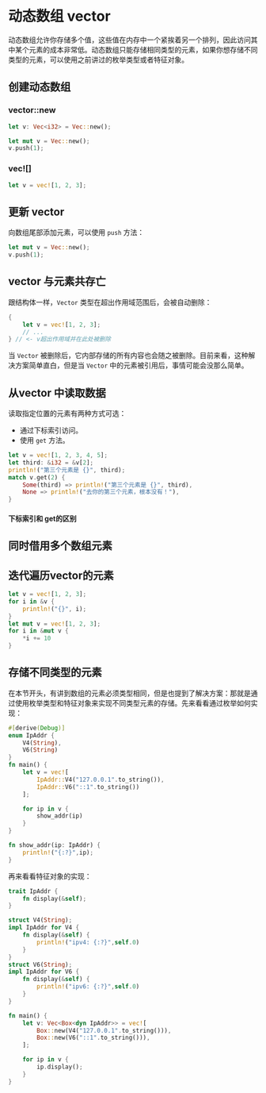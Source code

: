 
# 动态数组 vector

动态数组允许你存储多个值，这些值在内存中一个紧挨着另一个排列，因此访问其中某个元素的成本非常低。动态数组只能存储相同类型的元素，如果你想存储不同类型的元素，可以使用之前讲过的枚举类型或者特征对象。

## 创建动态数组

### vector::new

```rust
let v: Vec<i32> = Vec::new();
```

```rust
let mut v = Vec::new(); 
v.push(1);
```

### vec![]

```rust
let v = vec![1, 2, 3];
```

## 更新 vector

向数组尾部添加元素，可以使用 `push` 方法：
```rust
let mut v = Vec::new(); 
v.push(1);
```

## vector 与元素共存亡

跟结构体一样，`Vector` 类型在超出作用域范围后，会被自动删除：
```rust
{ 
	let v = vec![1, 2, 3]; 
	// ... 
} // <- v超出作用域并在此处被删除
```

当 `Vector` 被删除后，它内部存储的所有内容也会随之被删除。目前来看，这种解决方案简单直白，但是当 `Vector` 中的元素被引用后，事情可能会没那么简单。

## 从vector 中读取数据

读取指定位置的元素有两种方式可选：

-   通过下标索引访问。
-   使用 `get` 方法。
```rust
let v = vec![1, 2, 3, 4, 5]; 
let third: &i32 = &v[2]; 
println!("第三个元素是 {}", third); 
match v.get(2) { 
	Some(third) => println!("第三个元素是 {}", third), 
	None => println!("去你的第三个元素，根本没有！"), 
}
```

#### 下标索引和 get的区别


## 同时借用多个数组元素


## 迭代遍历vector的元素

```rust
let v = vec![1, 2, 3]; 
for i in &v { 
	println!("{}", i); 
}
let mut v = vec![1, 2, 3];
for i in &mut v { 
	*i += 10 
}
```

## 存储不同类型的元素

在本节开头，有讲到数组的元素必须类型相同，但是也提到了解决方案：那就是通过使用枚举类型和特征对象来实现不同类型元素的存储。先来看看通过枚举如何实现：

```rust
#[derive(Debug)]
enum IpAddr {
    V4(String),
    V6(String)
}
fn main() {
    let v = vec![
        IpAddr::V4("127.0.0.1".to_string()),
        IpAddr::V6("::1".to_string())
    ];

    for ip in v {
        show_addr(ip)
    }
}

fn show_addr(ip: IpAddr) {
    println!("{:?}",ip);
}

```

再来看看特征对象的实现：

```rust
trait IpAddr {
    fn display(&self);
}

struct V4(String);
impl IpAddr for V4 {
    fn display(&self) {
        println!("ipv4: {:?}",self.0)
    }
}
struct V6(String);
impl IpAddr for V6 {
    fn display(&self) {
        println!("ipv6: {:?}",self.0)
    }
}

fn main() {
    let v: Vec<Box<dyn IpAddr>> = vec![
        Box::new(V4("127.0.0.1".to_string())),
        Box::new(V6("::1".to_string())),
    ];

    for ip in v {
        ip.display();
    }
}

```


